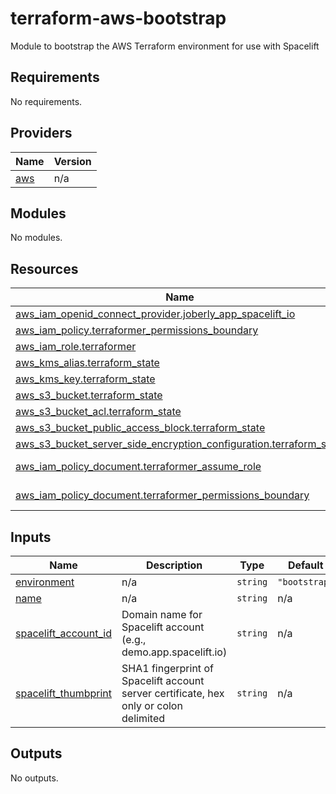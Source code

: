 # terraform-aws-bootstrap

Module to bootstrap the AWS Terraform environment for use with Spacelift

<!-- BEGIN_TF_DOCS -->
## Requirements

No requirements.

## Providers

| Name | Version |
|------|---------|
| <a name="provider_aws"></a> [aws](#provider\_aws) | n/a |

## Modules

No modules.

## Resources

| Name | Type |
|------|------|
| [aws_iam_openid_connect_provider.joberly_app_spacelift_io](https://registry.terraform.io/providers/hashicorp/aws/latest/docs/resources/iam_openid_connect_provider) | resource |
| [aws_iam_policy.terraformer_permissions_boundary](https://registry.terraform.io/providers/hashicorp/aws/latest/docs/resources/iam_policy) | resource |
| [aws_iam_role.terraformer](https://registry.terraform.io/providers/hashicorp/aws/latest/docs/resources/iam_role) | resource |
| [aws_kms_alias.terraform_state](https://registry.terraform.io/providers/hashicorp/aws/latest/docs/resources/kms_alias) | resource |
| [aws_kms_key.terraform_state](https://registry.terraform.io/providers/hashicorp/aws/latest/docs/resources/kms_key) | resource |
| [aws_s3_bucket.terraform_state](https://registry.terraform.io/providers/hashicorp/aws/latest/docs/resources/s3_bucket) | resource |
| [aws_s3_bucket_acl.terraform_state](https://registry.terraform.io/providers/hashicorp/aws/latest/docs/resources/s3_bucket_acl) | resource |
| [aws_s3_bucket_public_access_block.terraform_state](https://registry.terraform.io/providers/hashicorp/aws/latest/docs/resources/s3_bucket_public_access_block) | resource |
| [aws_s3_bucket_server_side_encryption_configuration.terraform_state](https://registry.terraform.io/providers/hashicorp/aws/latest/docs/resources/s3_bucket_server_side_encryption_configuration) | resource |
| [aws_iam_policy_document.terraformer_assume_role](https://registry.terraform.io/providers/hashicorp/aws/latest/docs/data-sources/iam_policy_document) | data source |
| [aws_iam_policy_document.terraformer_permissions_boundary](https://registry.terraform.io/providers/hashicorp/aws/latest/docs/data-sources/iam_policy_document) | data source |

## Inputs

| Name | Description | Type | Default | Required |
|------|-------------|------|---------|:--------:|
| <a name="input_environment"></a> [environment](#input\_environment) | n/a | `string` | `"bootstrap"` | no |
| <a name="input_name"></a> [name](#input\_name) | n/a | `string` | n/a | yes |
| <a name="input_spacelift_account_id"></a> [spacelift\_account\_id](#input\_spacelift\_account\_id) | Domain name for Spacelift account (e.g., demo.app.spacelift.io) | `string` | n/a | yes |
| <a name="input_spacelift_thumbprint"></a> [spacelift\_thumbprint](#input\_spacelift\_thumbprint) | SHA1 fingerprint of Spacelift account server certificate, hex only or colon delimited | `string` | n/a | yes |

## Outputs

No outputs.
<!-- END_TF_DOCS -->
